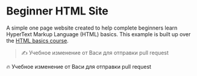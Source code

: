 # Beginner HTML Site

A simple one page website created to help complete beginners learn HyperText Markup Language (HTML) basics. This example is built up over the [HTML basics course](https://developer.mozilla.org/en-US/Learn/Getting_started_with_the_web/HTML_basics).
> ✍️ Учебное изменение от Васи для отправки pull request

🔥 Учебное изменение от Васи для отправки pull request
